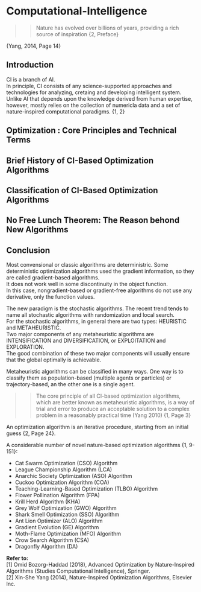 # Computational-Intelligence  

 
>>Nature has evolved over billions of years, providing a rich source of inspiration {2, Preface}

{Yang, 2014, Page 14}   
## Introduction  
CI is a branch of AI.  
In principle, CI consists of any science-supported approaches and technologies for analyzing, cretaing and developing intelligent system.  
Unlike AI that depends upon the knowledge derived from human expertise, however, mostly relies on the collection of numericla data and a set of nature-inspired computational paradigms. {1, 2}  
  
  
  
## Optimization : Core Principles and Technical Terms 
## Brief History of CI-Based Optimization Algorithms  
## Classification of CI-Based Optimization Algorithms  
## No Free Lunch Theorem: The Reason behond New Algorithms  
## Conclusion  


  
Most convensional or classic algorithms are deterministric. Some deterministic optimization algorithms used the gradient information, so they are called gradient-based algorithms.  
It does not work well in some discontinuity in the object function.  
In this case, nongradient-based or gradient-free algorithms do not use any derivative, only the function values.  

The new paradigm is the stochastic algorithms. The recent trend tends to name all stochastic algorithms with randomization and local search.  
For the stochastic algorithms, in general there are two types: HEURISTIC and METAHEURISTIC.  
Two major components of any metaheuristic algorithms are INTENSIFICATION and DIVERSIFICATION, or EXPLOITATION and EXPLORATION.  
The good combination of these two major components will usually ensure that the global optimally is achievable.  

Metaheuristic algorithms can be classified in many ways. One way is to classify them as population-based (multiple agents or particles) or trajectory-based, an the other one is a single agent.  

>>The core principle of all CI-based optimization algorithms, which are better known as metaheuristic algorithms, is a way of trial and error to produce an acceptable solution to a complex problem in a reasonably practical time (Yang 2010) {1, Page 3}  
  
An optimization algorithm is an iterative procedure, starting from an initial guess {2, Page 24}.  


A considerable number of novel nature-based optimization algorithms {1, 9-151}:  
* Cat Swarm Optimization (CSO) Algorithm  
* League Championship Algorithm (LCA)  
* Anarchic Society Optimization (ASO) Algorithm  
* Cuckoo Optimization Algorithm (COA)  
* Teaching-Learning-Based Optimization (TLBO) Algorithm  
* Flower Pollination Algorithm (FPA)  
* Krill Herd Algorithm (KHA)  
* Grey Wolf Optimization (GWO) Algorithm  
* Shark Smell Optimization (SSO) Algorithm  
* Ant Lion Optimizer (ALO) Algorithm  
* Gradient Evolution (GE) Algorithm  
* Moth-Flame Optimization (MFO) Algorithm  
* Crow Search Algorithm (CSA)  
* Dragonfly Algorithm (DA)  


  
**Refer to:**  
[1] Omid Bozorg-Haddad (2018), Advanced Optimization by Nature-Inspired Algorithms (Studies Computational Intelligence), Springer.  
[2] Xin-She Yang (2014), Nature-Inspired Optimization Algorithms, Elsevier Inc.
